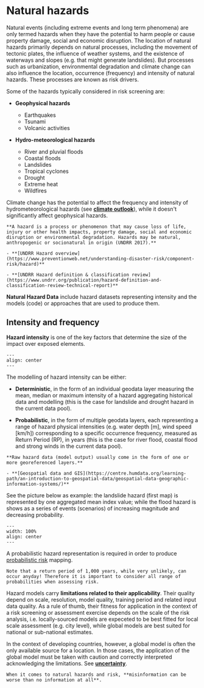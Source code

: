 # Natural hazards

Natural events (including extreme events and long term phenomena) are only termed hazards when they have the potential to harm people or cause property damage, social and economic disruption. The location of natural hazards primarily depends on natural processes, including the movement of tectonic plates, the influence of weather systems, and the existence of waterways and slopes (e.g. that might generate landslides). But processes such as urbanization, environmental degradation and climate change can also influence the location, occurrence (frequency) and intensity of natural hazards. These processes are known as risk drivers.

Some of the hazards typically considered in risk screening are:

- **Geophysical hazards**
  - Earthquakes
  - Tsunami
  - Volcanic activities

- **Hydro-meteorological hazards**
  - River and pluvial floods
  - Coastal floods
  - Landslides
  - Tropical cyclones
  - Drought
  - Extreme heat
  - Wildfires

Climate change has the potential to affect the frequency and intensity of hydrometeorological hazards (see [**climate outlook**](climate-risk)), while it doesn't significantly affect geophysical hazards.

```{seealso}
**A hazard is a process or phenomenon that may cause loss of life, injury or other health impacts, property damage, social and economic disruption or environmental degradation. Hazards may be natural, anthropogenic or socionatural in origin (UNDRR 2017).**

- **[UNDRR Hazard overview](https://www.preventionweb.net/understanding-disaster-risk/component-risk/hazard)**

- **[UNDRR Hazard definition & classification review](https://www.undrr.org/publication/hazard-definition-and-classification-review-technical-report)**
```
**Natural Hazard Data** include hazard datasets representing intensity and the models (code) or approaches that are used to produce them.

## Intensity and frequency

**Hazard intensity** is one of the key factors that determine the size of the impact over exposed elements.

```{figure} images/hzd_intensity.jpg
---
align: center
---
```

The modelling of hazard intensity can be either:

- **Deterministic**, in the form of an individual geodata layer measuring the mean, median or maximum intensity of a hazard aggregating historical data and modelling (this is the case for landslide and drought hazard in the current data pool).

- **Probabilistic**, in the form of multiple geodata layers, each representing a range of hazard physical intensities (e.g. water depth [m], wind speed [km/h]) corresponding to a specific occurrence frequency, measured as Return Period (RP), in years (this is the case for river flood, coastal flood and strong winds in the current data pool).


```{seealso}
**Raw hazard data (model output) usually come in the form of one or more georeferenced layers.**

- **[Geospatial data and GIS](https://centre.humdata.org/learning-path/an-introduction-to-geospatial-data/geospatial-data-geographic-information-systems/)**
```
See the picture below as example: the landslide hazard (first map) is represented by one aggregated mean index value; while the flood hazard is shows as a series of events (scenarios) of increasing magnitude and decreasing probability.

```{figure} images/hzd_models.jpg
---
width: 100%
align: center
---
```

A probabilistic hazard representation is required in order to produce [probabilistic risk](intro-risk#determimistic-and-probabilistic-risk) mapping.

```{note}
Note that a return period of 1,000 years, while very unlikely, can occur anyday! Therefore it is important to consider all range of probabilities when assessing risk.
```

Hazard models carry **limitations related to their applicability**. Their quality depend on scale, resolution, model quality, training period and related input data quality.
As a rule of thumb, their fitness for application in the context of a risk screening or assessment exercise depends on the scale of the risk analysis, i.e. locally-sourced models are expeceted to be best fitted for local scale assessment (e.g. city level), while global models are best suited for national or sub-national estimates.

In the context of developing countries, however, a global model is often the only available source for a location. In those cases, the application of the global model must be taken with caution and correctly interpreted acknowledging the limitations. See [**uncertainty**](validation#uncertainty).

```{caution}
When it comes to natural hazards and risk, **misinformation can be worse than no information at all**.
```

